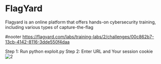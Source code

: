 # FlagYard
Flagyard is an online platform that offers hands-on cybersecurity training, including various types of capture-the-flag

#nooter
https://flagyard.com/labs/training-labs/2/challenges/00c862b7-13cb-4142-8116-3dde550f4daa

Step 1: Run python exploit.py
Step 2: Enter URL and Your session cookie
![2](https://github.com/user-attachments/assets/5f9fa03d-c8ca-4f35-bb48-1c1cdc9d0dd5)

